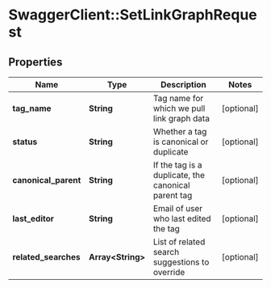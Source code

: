 # SwaggerClient::SetLinkGraphRequest

## Properties
Name | Type | Description | Notes
------------ | ------------- | ------------- | -------------
**tag_name** | **String** | Tag name for which we pull link graph data | [optional] 
**status** | **String** | Whether a tag is canonical or duplicate | [optional] 
**canonical_parent** | **String** | If the tag is a duplicate, the canonical parent tag | [optional] 
**last_editor** | **String** | Email of user who last edited the tag | [optional] 
**related_searches** | **Array&lt;String&gt;** | List of related search suggestions to override | [optional] 


